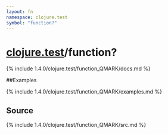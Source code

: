 ```yaml
---
layout: fn
namespace: clojure.test
symbol: "function?"
---
```


# [clojure.test](../)/function?

{% include 1.4.0/clojure.test/function_QMARK/docs.md %}

##Examples

{% include 1.4.0/clojure.test/function_QMARK/examples.md %}
## Source
{% include 1.4.0/clojure.test/function_QMARK/src.md %}

